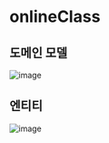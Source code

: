 # onlineClass
## 도메인 모델
![image](https://user-images.githubusercontent.com/12987315/164484701-6a9059d8-e5e3-4e29-be9e-0f95652f24fe.png)



## 엔티티
![image](https://user-images.githubusercontent.com/12987315/164489076-ee70f097-f29c-4759-99dd-c57c88f33cea.png)


